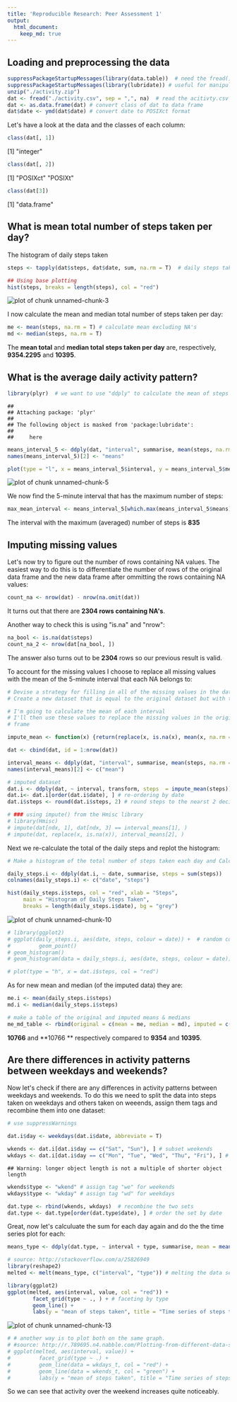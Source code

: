 ```yaml
---
title: 'Reproducible Research: Peer Assessment 1'
output:
  html_document:
    keep_md: true
---
```




## Loading and preprocessing the data


```r
suppressPackageStartupMessages(library(data.table))  # need the fread() package
suppressPackageStartupMessages(library(lubridate)) # useful for manipulating dates and times
unzip("./activity.zip")
dat <- fread("./activity.csv", sep = ",", na)  # read the acitivty.csv file
dat <- as.data.frame(dat) # convert class of dat to data frame
dat$date <- ymd(dat$date) # convert date to POSIXct format
```

Let's have a look at the data and the classes of each column:


```r
class(dat[, 1])
```

[1] "integer"

```r
class(dat[, 2])
```

[1] "POSIXct" "POSIXt" 

```r
class(dat[3])
```

[1] "data.frame"

## What is mean total number of steps taken per day?

The histogram of daily steps taken

```r
steps <- tapply(dat$steps, dat$date, sum, na.rm = T)  # daily steps taken

## Using base plotting
hist(steps, breaks = length(steps), col = "red")
```

![plot of chunk unnamed-chunk-3](figure/unnamed-chunk-3.png) 

I now calculate the mean and median total number of steps taken per day:

```r
me <- mean(steps, na.rm = T) # calculate mean excluding NA's
md <- median(steps, na.rm = T)
```
The **mean total** and **median total** **steps taken per day** are, respectively, **9354.2295** and **10395**.


## What is the average daily activity pattern?


```r
library(plyr)  # we want to use "ddply" to calculate the mean of steps for a specific interval for all days 
```

```
## 
## Attaching package: 'plyr'
## 
## The following object is masked from 'package:lubridate':
## 
##     here
```

```r
means_interval_5 <- ddply(dat, "interval", summarise, mean(steps, na.rm = T))
names(means_interval_5)[2] <- "means"

plot(type = "l", x = means_interval_5$interval, y = means_interval_5$means, xlab = "5 minute intervals", ylab = "mean of steps per interval per day", main = "Time series of number of steps taken", col = "red", lwd = 1.5)
```

![plot of chunk unnamed-chunk-5](figure/unnamed-chunk-5.png) 

We now find the 5-minute interval that has the maximum number of steps:

```r
max_mean_interval <- means_interval_5[which.max(means_interval_5$means), ]$interval
```
The interval with the maximum (averaged) number of steps is **835**

## Imputing missing values

Let's now try to figure out the number of rows containing NA values.
The easiest way to do this is  to differentiate the number of rows of the original data frame and the new data frame after ommitting the rows containing NA values:

```r
count_na <- nrow(dat) - nrow(na.omit(dat))
```
It turns out that there are **2304 rows containing NA's**.

Another way to check this is using "is.na" and "nrow":

```r
na_bool <- is.na(dat$steps)
count_na_2 <- nrow(dat[na_bool, ])
```
The answer also turns out to be **2304** rows so our previous result is valid.

To account for the missing values I choose to replace all missing values with the mean of the 5-minute interval that each NA belongs to:

```r
# Devise a strategy for filling in all of the missing values in the dataset. The strategy does not need to be sophisticated. For example, you could use the mean/median for that day, or the mean for that 5-minute interval, etc.
# Create a new dataset that is equal to the original dataset but with the missing data filled in.

# I'm going to calculate the mean of each interval
# I'll then use these values to replace the missing values in the original data 
# frame

impute_mean <- function(x) {return(replace(x, is.na(x), mean(x, na.rm = TRUE)))}

dat <- cbind(dat, id = 1:nrow(dat))

interval_means <- ddply(dat, "interval", summarise, mean(steps, na.rm = T))
names(interval_means)[2] <- c("mean")

# imputed dataset
dat.i <- ddply(dat, ~ interval, transform, steps  = impute_mean(steps))
dat.i<- dat.i[order(dat.i$date), ] # re-ordering by date
dat.i$steps <- round(dat.i$steps, 2) # round steps to the nearst 2 decimals

# ### using impute() from the Hmisc library
# library(Hmisc)
# impute(dat[ndx, 1], dat[ndx, 3] == interval_means[1], )
# impute(dat, replace(x, is.na(x)), interval_means[2], )
```

Next we re-calculate the total of the daily steps and replot the histogram:

```r
# Make a histogram of the total number of steps taken each day and Calculate and report the mean and median total number of steps taken per day. Do these values differ from the estimates from the first part of the assignment? What is the impact of imputing missing data on the estimates of the total daily number of steps?

daily_steps.i <- ddply(dat.i, ~ date, summarise, steps = sum(steps))
colnames(daily_steps.i) <- c("date", "steps")

hist(daily_steps.i$steps, col = "red", xlab = "Steps", 
     main = "Histogram of Daily Steps Taken", 
     breaks = length(daily_steps.i$date), bg = "grey")
```

![plot of chunk unnamed-chunk-10](figure/unnamed-chunk-10.png) 

```r
# library(ggplot2)
# ggplot(daily_steps.i, aes(date, steps, colour = date)) +  # random colors would make the plot catchy
#         geom_point()
# geom_histogram()
# geom_histogram(data = daily_steps.i, aes(date, steps, colour = date))

# plot(type = "h", x = dat.i$steps, col = "red")
```

As for new mean and median (of the imputed data) they are:

```r
me.i <- mean(daily_steps.i$steps)
md.i <- median(daily_steps.i$steps)

# make a table of the original and imputed means & medians
me_md_table <- rbind(original = c(mean = me, median = md), imputed = c(me.i, md.i))
```
**10766** and **10766 ** respectively compared to **9354** and **10395**.

## Are there differences in activity patterns between weekdays and weekends?
Now let's check if there are any differences in activity patterns between weekdays and weekends.
To do this we need to split the data into steps taken on weekdays and others taken on weeends, assign them tags and recombine them into one dataset:

```r
# use suppressWarnings

dat.i$day <- weekdays(dat.i$date, abbreviate = T)

wkends <- dat.i[dat.i$day == c("Sat", "Sun"), ] # subset weekends
wkdays <- dat.i[dat.i$day == c("Mon", "Tue", "Wed", "Thu", "Fri"), ] # subset weekdays
```

```
## Warning: longer object length is not a multiple of shorter object length
```

```r
wkends$type <- "wkend" # assign tag "we" for weekends
wkdays$type <- "wkday" # assign tag "wd" for weekdays

dat.type <- rbind(wkends, wkdays)  # recombine the two sets
dat.type <- dat.type[order(dat.type$date), ] # order the set by date
```

Great, now let's calculuate the sum for each day again and do the the time series plot for each:

```r
means_type <- ddply(dat.type, ~ interval + type, summarise, mean = mean(steps))

# source: http://stackoverflow.com/a/25826949
library(reshape2)
melted <- melt(means_type, c("interval", "type")) # melting the data set by interval and type

library(ggplot2)
ggplot(melted, aes(interval, value, col = "red")) +
        facet_grid(type ~ ., ) + # faceting by type
        geom_line() + 
        labs(y = "mean of steps taken", title = "Time series of steps taken on weekdays and weekends")
```

![plot of chunk unnamed-chunk-13](figure/unnamed-chunk-13.png) 

```r
# # another way is to plot both on the same graph.
# #source: http://r.789695.n4.nabble.com/Plotting-from-different-data-sources-on-the-same-plot-with-ggplot2-td835473.html
# ggplot(melted, aes(interval, value)) +
#         facet_grid(type ~ .) + 
#         geom_line(data = wkdays_t, col = "red") + 
#         geom_line(data = wkends_t, col = "green") + 
#         labs(y = "mean of steps taken", title = "Time series of steps taken on weekdays and weekends")
```

So we can see that activity over the weekend increases quite noticeably.
